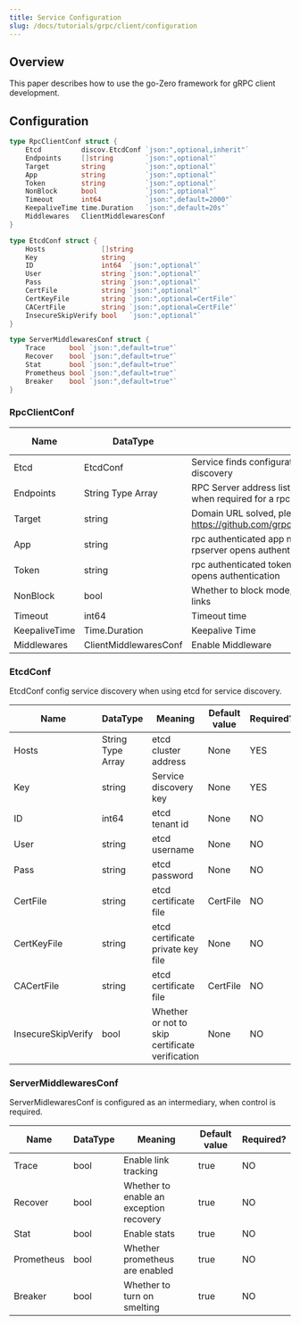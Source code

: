 ```yaml
---
title: Service Configuration
slug: /docs/tutorials/grpc/client/configuration
---
```


## Overview

This paper describes how to use the go-Zero framework for gRPC client development.

## Configuration

```go
type RpcClientConf struct {
    Etcd          discov.EtcdConf `json:",optional,inherit"`
    Endpoints     []string        `json:",optional"`
    Target        string          `json:",optional"`
    App           string          `json:",optional"`
    Token         string          `json:",optional"`
    NonBlock      bool            `json:",optional"`
    Timeout       int64           `json:",default=2000"`
    KeepaliveTime time.Duration   `json:",default=20s"`
    Middlewares   ClientMiddlewaresConf
}

type EtcdConf struct {
    Hosts              []string
    Key                string
    ID                 int64  `json:",optional"`
    User               string `json:",optional"`
    Pass               string `json:",optional"`
    CertFile           string `json:",optional"`
    CertKeyFile        string `json:",optional=CertFile"`
    CACertFile         string `json:",optional=CertFile"`
    InsecureSkipVerify bool   `json:",optional"`
}

type ServerMiddlewaresConf struct {
    Trace      bool `json:",default=true"`
    Recover    bool `json:",default=true"`
    Stat       bool `json:",default=true"`
    Prometheus bool `json:",default=true"`
    Breaker    bool `json:",default=true"`
}
```

### RpcClientConf

| Name          | DataType              | Meaning                                                                                          | Default value | Required? |
| ------------- | --------------------- | ------------------------------------------------------------------------------------------------ | ------------- | --------- |
| Etcd          | EtcdConf              | Service finds configuration, when using etcd for service discovery                               | None          | NO        |
| Endpoints     | String Type Array     | RPC Server address list, used for direct link, configured when required for a rpc server cluster | None          | NO        |
| Target        | string                | Domain URL solved, please refer to https://github.com/grpc/grpc/blob/master/doc/naming.md        | None          | NO        |
| App           | string                | rpc authenticated app name, only configured when rpserver opens authentication                   | None          | NO        |
| Token         | string                | rpc authenticated token, only configured when rpserver opens authentication                      | None          | NO        |
| NonBlock      | bool                  | Whether to block mode, when true does not block rpc links                                        | false         | NO        |
| Timeout       | int64                 | Timeout time                                                                                     | 2000ms        | NO        |
| KeepaliveTime | Time.Duration         | Keepalive Time                                                                                   | 20s           | NO        |
| Middlewares   | ClientMiddlewaresConf | Enable Middleware                                                                                | None          | NO        |

### EtcdConf

EtcdConf config service discovery when using etcd for service discovery.

| Name               | DataType          | Meaning                                         | Default value | Required? |
| ------------------ | ----------------- | ----------------------------------------------- | ------------- | --------- |
| Hosts              | String Type Array | etcd cluster address                            | None          | YES       |
| Key                | string            | Service discovery key                           | None          | YES       |
| ID                 | int64             | etcd tenant id                                  | None          | NO        |
| User               | string            | etcd username                                   | None          | NO        |
| Pass               | string            | etcd password                                   | None          | NO        |
| CertFile           | string            | etcd certificate file                           | CertFile      | NO        |
| CertKeyFile        | string            | etcd certificate private key file               | None          | NO        |
| CACertFile         | string            | etcd certificate file                           | CertFile      | NO        |
| InsecureSkipVerify | bool              | Whether or not to skip certificate verification | None          | NO        |

### ServerMiddlewaresConf

ServerMidlewaresConf is configured as an intermediary, when control is required.

| Name       | DataType | Meaning                                 | Default value | Required? |
| ---------- | -------- | --------------------------------------- | ------------- | --------- |
| Trace      | bool     | Enable link tracking                    | true          | NO        |
| Recover    | bool     | Whether to enable an exception recovery | true          | NO        |
| Stat       | bool     | Enable stats                            | true          | NO        |
| Prometheus | bool     | Whether prometheus are enabled          | true          | NO        |
| Breaker    | bool     | Whether to turn on smelting             | true          | NO        |
